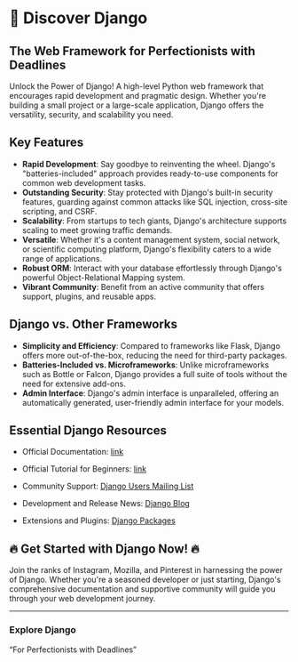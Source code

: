 # 🌟 Discover Django
## The Web Framework for Perfectionists with Deadlines

Unlock the Power of Django! A high-level Python web framework that encourages rapid development and pragmatic design. Whether you're building a small project or a large-scale application, Django offers the versatility, security, and scalability you need.

## Key Features

* __Rapid Development__: Say goodbye to reinventing the wheel. Django's "batteries-included" approach provides ready-to-use components for common web development tasks.
* __Outstanding Security__: Stay protected with Django's built-in security features, guarding against common attacks like SQL injection, cross-site scripting, and CSRF.
* __Scalability__: From startups to tech giants, Django's architecture supports scaling to meet growing traffic demands.
* __Versatile__: Whether it's a content management system, social network, or scientific computing platform, Django's flexibility caters to a wide range of applications.
* __Robust ORM__: Interact with your database effortlessly through Django's powerful Object-Relational Mapping system.
* __Vibrant Community__: Benefit from an active community that offers support, plugins, and reusable apps.

## Django vs. Other Frameworks

* __Simplicity and Efficiency__: Compared to frameworks like Flask, Django offers more out-of-the-box, reducing the need for third-party packages.
* __Batteries-Included vs. Microframeworks__: Unlike microframeworks such as Bottle or Falcon, Django provides a full suite of tools without the need for extensive add-ons.
* __Admin Interface__: Django's admin interface is unparalleled, offering an automatically generated, user-friendly admin interface for your models.

## Essential Django Resources

* Official Documentation: [link](https://docs.djangoproject.com/en/stable/)

* Official Tutorial for Beginners: [link](https://docs.djangoproject.com/en/stable/intro/tutorial01/)

* Community Support: [Django Users Mailing List](https://groups.google.com/forum/#!forum/django-users)

* Development and Release News: [Django Blog](https://www.djangoproject.com/weblog/)

* Extensions and Plugins: [Django Packages](https://djangopackages.org/)

## 🔥 Get Started with Django Now! 🔥
Join the ranks of Instagram, Mozilla, and Pinterest in harnessing the power of Django. Whether you're a seasoned developer or just starting, Django's comprehensive documentation and supportive community will guide you through your web development journey.

---
### Explore Django

“For Perfectionists with Deadlines”